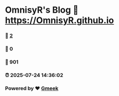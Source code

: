 # OmnisyR's Blog :link: https://OmnisyR.github.io 
### :page_facing_up: [2](https://OmnisyR.github.io/tag.html) 
### :speech_balloon: 0 
### :hibiscus: 901 
### :alarm_clock: 2025-07-24 14:36:02 
### Powered by :heart: [Gmeek](https://github.com/Meekdai/Gmeek)
